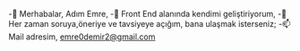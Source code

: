 -👋 Merhabalar, Adım Emre,
-🌱 Front End alanında kendimi geliştiriyorum,
-👀 Her zaman soruya,öneriye ve tavsiyeye açığım, bana ulaşmak isterseniz;
-📫 Mail adresim, emre0demir2@gmail.com

<!---
emrdemir/emrdemir is a ✨ special ✨ repository because its `README.md` (this file) appears on your GitHub profile.
You can click the Preview link to take a look at your changes.
--->
